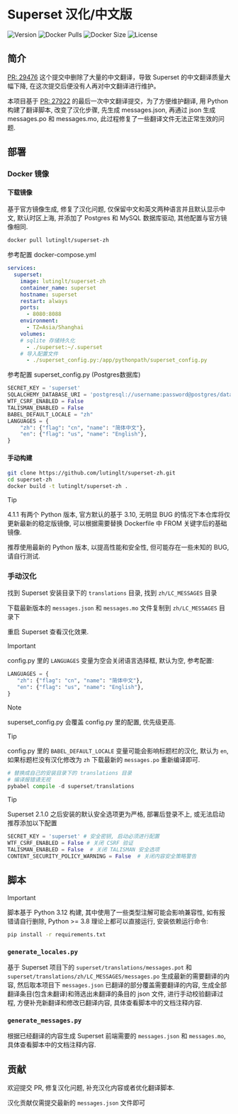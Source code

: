# Superset 汉化/中文版

![Version](https://img.shields.io/docker/v/lutinglt/superset-zh/latest?arch=amd64&sort=semver&color=066da5) ![Docker Pulls](https://img.shields.io/docker/pulls/lutinglt/superset-zh.svg?style=flat&label=pulls&logo=docker) ![Docker Size](https://img.shields.io/docker/image-size/lutinglt/superset-zh/latest?color=066da5&label=size) ![License](https://img.shields.io/github/license/lutinglt/superset-zh)

## 简介

[PR: 29476](https://github.com/apache/superset/pull/29476) 这个提交中删除了大量的中文翻译，导致 Superset 的中文翻译质量大幅下降, 在这次提交后便没有人再对中文翻译进行维护。

本项目基于 [PR: 27922](https://github.com/apache/superset/pull/27922) 的最后一次中文翻译提交，为了方便维护翻译, 用 Python 构建了翻译脚本, 改变了汉化步骤, 先生成 messages.json, 再通过 json 生成 messages.po 和 messages.mo, 此过程修复了一些翻译文件无法正常生效的问题.

## 部署

### Docker 镜像

#### 下载镜像

基于官方镜像生成, 修复了汉化问题, 仅保留中文和英文两种语言并且默认显示中文, 默认时区上海, 并添加了 Postgres 和 MySQL 数据库驱动, 其他配置与官方镜像相同.

```bash
docker pull lutinglt/superset-zh
```

参考配置 docker-compose.yml

```yml
services:
  superset:
    image: lutinglt/superset-zh
    container_name: superset
    hostname: superset
    restart: always
    ports:
      - 8080:8088
    environment:
      - TZ=Asia/Shanghai
    volumes:
    # sqlite 存储持久化
      - ./superset:~/.superset
    # 导入配置文件
      - ./superset_config.py:/app/pythonpath/superset_config.py
```

参考配置 superset_config.py (Postgres数据库)

```python
SECRET_KEY = 'superset'
SQLALCHEMY_DATABASE_URI = 'postgresql://username:password@postgres/database'
WTF_CSRF_ENABLED = False
TALISMAN_ENABLED = False
BABEL_DEFAULT_LOCALE = "zh"
LANGUAGES = {
    "zh": {"flag": "cn", "name": "简体中文"},
    "en": {"flag": "us", "name": "English"},
}
```

#### 手动构建

```bash
git clone https://github.com/lutinglt/superset-zh.git
cd superset-zh
docker build -t lutinglt/superset-zh .
```

> [!TIP]
>
> 4.1.1 有两个 Python 版本, 官方默认的基于 3.10, 无明显 BUG 的情况下本仓库将仅更新最新的稳定版镜像, 可以根据需要替换 Dockerfile 中 FROM 关键字后的基础镜像.
>
> 推荐使用最新的 Python 版本, 以提高性能和安全性, 但可能存在一些未知的 BUG, 请自行测试.

### 手动汉化

找到 Superset 安装目录下的 `translations` 目录, 找到 `zh/LC_MESSAGES` 目录

下载最新版本的 `messages.json` 和 `messages.mo` 文件复制到 `zh/LC_MESSAGES` 目录下

重启 Superset 查看汉化效果.

> [!IMPORTANT]
>
> config.py 里的 `LANGUAGES` 变量为空会关闭语言选择框, 默认为空, 参考配置:
>
>```python
>LANGUAGES = {
>    "zh": {"flag": "cn", "name": "简体中文"},
>    "en": {"flag": "us", "name": "English"},
>}
>```

> [!NOTE]
>
> superset_config.py 会覆盖 config.py 里的配置, 优先级更高.

> [!TIP]
>
> config.py 里的 `BABEL_DEFAULT_LOCALE` 变量可能会影响标题栏的汉化, 默认为 `en`, 如果标题栏没有汉化修改为 `zh` 下载最新的 `messages.po` 重新编译即可.
>
>```python
># 替换成自己的安装目录下的 translations 目录
># 编译报错请无视
>pybabel compile -d superset/translations
>```

> [!TIP]
>
> Superset 2.1.0 之后安装的默认安全选项更为严格, 部署后登录不上, 或无法启动推荐添加以下配置
>
> ```python
> SECRET_KEY = 'superset' # 安全密钥, 启动必须进行配置
> WTF_CSRF_ENABLED = False # 关闭 CSRF 验证
> TALISMAN_ENABLED = False  # 关闭 TALISMAN 安全选项
> CONTENT_SECURITY_POLICY_WARNING = False  # 关闭内容安全策略警告
> ```

## 脚本

> [!IMPORTANT]
>
> 脚本基于 Python 3.12 构建, 其中使用了一些类型注解可能会影响兼容性, 如有报错请自行删除, Python >= 3.8 理论上都可以直接运行, 安装依赖运行命令:
>
>```bash
>pip install -r requirements.txt
>```

### `generate_locales.py`

基于 Superset 项目下的 `superset/translations/messages.pot` 和 `superset/translations/zh/LC_MESSAGES/messages.po` 生成最新的需要翻译的内容, 然后取本项目下 `messages.json` 已翻译的部分覆盖需要翻译的内容, 生成全部翻译条目(包含未翻译)和筛选出未翻译的条目的 json 文件, 进行手动校验翻译过程, 方便补充新翻译和修改已翻译内容, 具体查看脚本中的文档注释内容.

### `generate_messages.py`

根据已经翻译的内容生成 Superset 前端需要的 `messages.json` 和 `messages.mo`, 具体查看脚本中的文档注释内容.

## 贡献

欢迎提交 PR, 修复汉化问题, 补充汉化内容或者优化翻译脚本.

汉化贡献仅需提交最新的 `messages.json` 文件即可